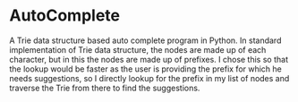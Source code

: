 AutoComplete
============

A Trie data structure based auto complete program in Python. In standard implementation of Trie data structure, the nodes are made up of each character, but in this the nodes are made up of prefixes. I chose this so that the lookup would be faster as the user is providing the prefix for which he needs suggestions, so I directly lookup for the prefix in my list of nodes and traverse the Trie from there to find the suggestions.